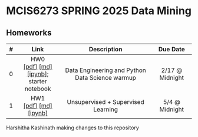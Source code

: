 # MCIS6273 SPRING 2025 Data Mining

## Homeworks

| # | Link | Description | Due Date |
|:-:|:----:|:-----------:|:--------:|
| 0 | HW0 <br/> [[pdf]](./hw0/hw0.pdf) [[md]](./hw0/hw0.md) [[ipynb]](./hw0/hw0.ipynb); <br/>starter notebook   <br/>  | Data Engineering and Python Data Science warmup | 2/17 @ Midnight |
| 1 | HW1 <br/> [[pdf]](./hw1/hw1.pdf) [[md]](./hw1/hw1.md) [[ipynb]](./hw1/hw1_starter.ipynb)   <br/>  | Unsupervised + Supervised Learning | 5/4  @ Midnight |

<!--

## HW Tutorials
| HW | Link | Description | 
|:-:|:----:|:-----------:|
| HW0 | HW0-001 <br/> [[ipynb](./tutorials/hw0/tutorial_hw0-001.ipynb)] | Covers some basic Pandas operations, groupby and concat | 
|     | HW0-002 <br/> [[ipynb](./tutorials/hw0/tutorial_hw0-002.ipynb)] | Covers some basic file operations and concat | 
| HW2 | HW2-001 <br/> [[ipynb](./tutorials/hw2/tutorial_hw2-001.ipynb)] | Covers some basic GeoPandas operations | 


-->
Harshitha Kashinath making changes to this repository
